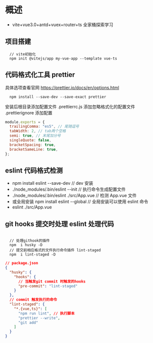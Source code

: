 # 概述

- vite+vue3.0+antd+vuex+router+ts 全家桶探索学习

## 项目搭建

```none
  // vite初始化
  npm init @vitejs/app my-vue-app --template vue-ts
```

## 代码格式化工具 prettier

具体选项查看官网
<https://prettier.io/docs/en/options.html>

```CLI
  npm install --save-dev --save-exact prettier
```

安装后根目录添加配置文件 .prettierrc.js
添加忽略格式化的配置文件 .prettierignore
添加配置

```js
module.exports = {
  trailingComma: "es5", // 尾随逗号
  tabWidth: 2, // tab两个空格
  semi: true, // 末尾加分号
  singleQuote: false,
  bracketSpacing: true,
  bracketSameLine: true,
};
```

## eslint 代码格式检测

- npm install eslint --save-dev // dev 安装
- ./node_modules/.bin/eslint --init // 执行命令生成配置文件
- ./node_modules/.bin/eslint ./src/App.vue // 检测 App.vue 文件
- 或全局安装 npm install eslint --global // 全局安装可以使用 eslint 命令
- eslint ./src/App.vue

## git hooks 提交时处理 eslint 处理代码

```none

  // 处理githook的插件
  npm  i husky -D
  // 提交前相应格式的文件执行命令插件 lint-staged
  npm  i lint-staged -D

```

```json
// package.json
{
  "husky": {
    "hooks": {
      // 当触发git commit 时触发的hooks
      "pre-commit": "lint-staged"
    }
  },
  // commit 触发执行的命令
  "lint-staged": {
    "*.{vue,ts}": [
      "npm run lint", // 执行脚本
      "prettier --write",
      "git add"
    ]
  }
}
```
